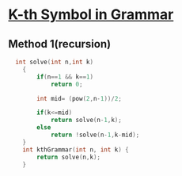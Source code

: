 <h1><a href="https://leetcode.com/problems/k-th-symbol-in-grammar/description/">K-th Symbol in Grammar</a></h1>


## Method 1(recursion)
```cpp
  int solve(int n,int k)
    {
        if(n==1 && k==1)
            return 0;

        int mid= (pow(2,n-1))/2;

        if(k<=mid)
            return solve(n-1,k);
        else
            return !solve(n-1,k-mid);
    }
    int kthGrammar(int n, int k) {
        return solve(n,k);
    }
```